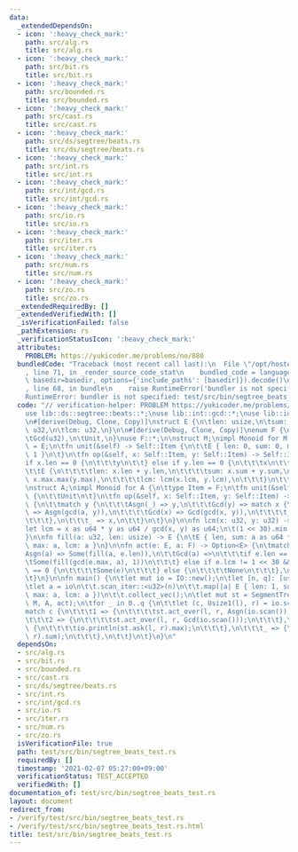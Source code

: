 ```yaml
---
data:
  _extendedDependsOn:
  - icon: ':heavy_check_mark:'
    path: src/alg.rs
    title: src/alg.rs
  - icon: ':heavy_check_mark:'
    path: src/bit.rs
    title: src/bit.rs
  - icon: ':heavy_check_mark:'
    path: src/bounded.rs
    title: src/bounded.rs
  - icon: ':heavy_check_mark:'
    path: src/cast.rs
    title: src/cast.rs
  - icon: ':heavy_check_mark:'
    path: src/ds/segtree/beats.rs
    title: src/ds/segtree/beats.rs
  - icon: ':heavy_check_mark:'
    path: src/int.rs
    title: src/int.rs
  - icon: ':heavy_check_mark:'
    path: src/int/gcd.rs
    title: src/int/gcd.rs
  - icon: ':heavy_check_mark:'
    path: src/io.rs
    title: src/io.rs
  - icon: ':heavy_check_mark:'
    path: src/iter.rs
    title: src/iter.rs
  - icon: ':heavy_check_mark:'
    path: src/num.rs
    title: src/num.rs
  - icon: ':heavy_check_mark:'
    path: src/zo.rs
    title: src/zo.rs
  _extendedRequiredBy: []
  _extendedVerifiedWith: []
  _isVerificationFailed: false
  _pathExtension: rs
  _verificationStatusIcon: ':heavy_check_mark:'
  attributes:
    PROBLEM: https://yukicoder.me/problems/no/880
  bundledCode: "Traceback (most recent call last):\n  File \"/opt/hostedtoolcache/Python/3.9.1/x64/lib/python3.9/site-packages/onlinejudge_verify/documentation/build.py\"\
    , line 71, in _render_source_code_stat\n    bundled_code = language.bundle(stat.path,\
    \ basedir=basedir, options={'include_paths': [basedir]}).decode()\n  File \"/opt/hostedtoolcache/Python/3.9.1/x64/lib/python3.9/site-packages/onlinejudge_verify/languages/user_defined.py\"\
    , line 68, in bundle\n    raise RuntimeError('bundler is not specified: {}'.format(path.as_posix()))\n\
    RuntimeError: bundler is not specified: test/src/bin/segtree_beats_test.rs\n"
  code: "// verification-helper: PROBLEM https://yukicoder.me/problems/no/880\n\n\
    use lib::ds::segtree::beats::*;\nuse lib::int::gcd::*;\nuse lib::io::*;\nuse lib::iter::Itertools;\n\
    \n#[derive(Debug, Clone, Copy)]\nstruct E {\n\tlen: usize,\n\tsum: u64,\n\tmax:\
    \ u32,\n\tlcm: u32,\n}\n\n#[derive(Debug, Clone, Copy)]\nenum F {\n\tAsgn(u32),\n\
    \tGcd(u32),\n\tUnit,\n}\nuse F::*;\n\nstruct M;\nimpl Monoid for M {\n\ttype Item\
    \ = E;\n\tfn unit(&self) -> Self::Item {\n\t\tE { len: 0, sum: 0, max: 0, lcm:\
    \ 1 }\n\t}\n\tfn op(&self, x: Self::Item, y: Self::Item) -> Self::Item {\n\t\t\
    if x.len == 0 {\n\t\t\ty\n\t\t} else if y.len == 0 {\n\t\t\tx\n\t\t} else {\n\t\
    \t\tE {\n\t\t\t\tlen: x.len + y.len,\n\t\t\t\tsum: x.sum + y.sum,\n\t\t\t\tmax:\
    \ x.max.max(y.max),\n\t\t\t\tlcm: lcm(x.lcm, y.lcm),\n\t\t\t}\n\t\t}\n\t}\n}\n\
    \nstruct A;\nimpl Monoid for A {\n\ttype Item = F;\n\tfn unit(&self) -> Self::Item\
    \ {\n\t\tUnit\n\t}\n\tfn op(&self, x: Self::Item, y: Self::Item) -> Self::Item\
    \ {\n\t\tmatch y {\n\t\t\tAsgn(_) => y,\n\t\t\tGcd(y) => match x {\n\t\t\t\tAsgn(a)\
    \ => Asgn(gcd(a, y)),\n\t\t\t\tGcd(x) => Gcd(gcd(x, y)),\n\t\t\t\t_ => Gcd(y),\n\
    \t\t\t},\n\t\t\t_ => x,\n\t\t}\n\t}\n}\n\nfn lcm(x: u32, y: u32) -> u32 {\n\t\
    let lcm = x as u64 * y as u64 / gcd(x, y) as u64;\n\t(1 << 30).min(lcm) as u32\n\
    }\n\nfn fill(a: u32, len: usize) -> E {\n\tE { len, sum: a as u64 * len as u64,\
    \ max: a, lcm: a }\n}\n\nfn act(e: E, a: F) -> Option<E> {\n\tmatch a {\n\t\t\
    Asgn(a) => Some(fill(a, e.len)),\n\t\tGcd(a) =>\n\t\t\tif e.len == 1 {\n\t\t\t\
    \tSome(fill(gcd(e.max, a), 1))\n\t\t\t} else if e.lcm != 1 << 30 && a % e.lcm\
    \ == 0 {\n\t\t\t\tSome(e)\n\t\t\t} else {\n\t\t\t\tNone\n\t\t\t},\n\t\t_ => Some(e),\n\
    \t}\n}\n\nfn main() {\n\tlet mut io = IO::new();\n\tlet [n, q]: [usize; 2] = io.scan();\n\
    \tlet a = io\n\t\t.scan_iter::<u32>(n)\n\t\t.map(|a| E { len: 1, sum: a as u64,\
    \ max: a, lcm: a })\n\t\t.collect_vec();\n\tlet mut st = SegmentTreeBeats::from_slice(&a,\
    \ M, A, act);\n\tfor _ in 0..q {\n\t\tlet (c, Usize1(l), r) = io.scan();\n\t\t\
    match c {\n\t\t\t1 => {\n\t\t\t\tst.act_over(l, r, Asgn(io.scan()));\n\t\t\t},\n\
    \t\t\t2 => {\n\t\t\t\tst.act_over(l, r, Gcd(io.scan()));\n\t\t\t},\n\t\t\t3 =>\
    \ {\n\t\t\t\tio.println(st.ask(l, r).max);\n\t\t\t},\n\t\t\t_ => {\n\t\t\t\tio.println(st.ask(l,\
    \ r).sum);\n\t\t\t},\n\t\t}\n\t}\n}\n"
  dependsOn:
  - src/alg.rs
  - src/bit.rs
  - src/bounded.rs
  - src/cast.rs
  - src/ds/segtree/beats.rs
  - src/int.rs
  - src/int/gcd.rs
  - src/io.rs
  - src/iter.rs
  - src/num.rs
  - src/zo.rs
  isVerificationFile: true
  path: test/src/bin/segtree_beats_test.rs
  requiredBy: []
  timestamp: '2021-02-07 05:27:00+09:00'
  verificationStatus: TEST_ACCEPTED
  verifiedWith: []
documentation_of: test/src/bin/segtree_beats_test.rs
layout: document
redirect_from:
- /verify/test/src/bin/segtree_beats_test.rs
- /verify/test/src/bin/segtree_beats_test.rs.html
title: test/src/bin/segtree_beats_test.rs
---
```

